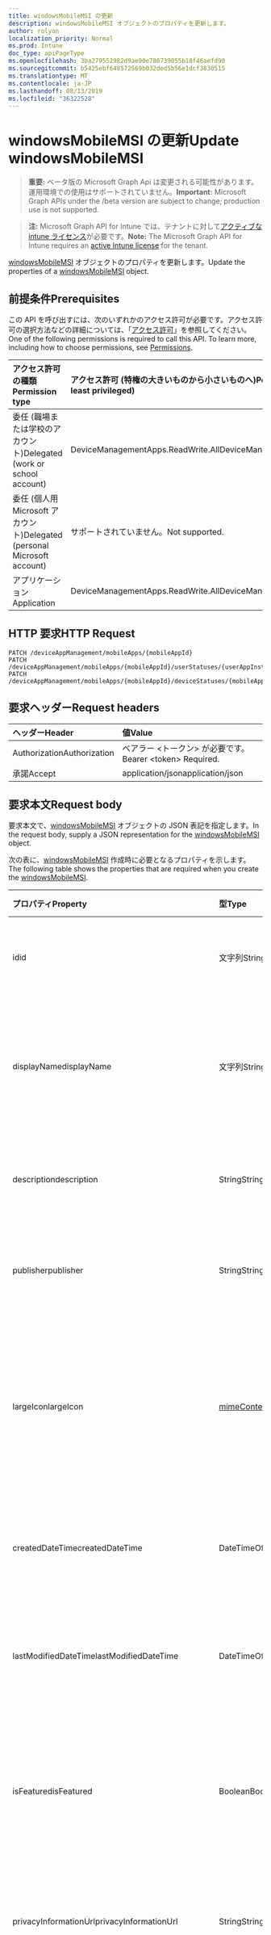```yaml
---
title: windowsMobileMSI の更新
description: windowsMobileMSI オブジェクトのプロパティを更新します。
author: rolyon
localization_priority: Normal
ms.prod: Intune
doc_type: apiPageType
ms.openlocfilehash: 3ba279552982d9ae90e780739055b18f46aefd90
ms.sourcegitcommit: b5425ebf648572569b032ded5b56e1dcf3830515
ms.translationtype: MT
ms.contentlocale: ja-JP
ms.lasthandoff: 08/13/2019
ms.locfileid: "36322528"
---
```

# <a name="update-windowsmobilemsi"></a><span data-ttu-id="b2430-103">windowsMobileMSI の更新</span><span class="sxs-lookup"><span data-stu-id="b2430-103">Update windowsMobileMSI</span></span>

> <span data-ttu-id="b2430-104">**重要:** ベータ版の Microsoft Graph Api は変更される可能性があります。運用環境での使用はサポートされていません。</span><span class="sxs-lookup"><span data-stu-id="b2430-104">**Important:** Microsoft Graph APIs under the /beta version are subject to change; production use is not supported.</span></span>

> <span data-ttu-id="b2430-105">**注:** Microsoft Graph API for Intune では、テナントに対して[アクティブな intune ライセンス](https://go.microsoft.com/fwlink/?linkid=839381)が必要です。</span><span class="sxs-lookup"><span data-stu-id="b2430-105">**Note:** The Microsoft Graph API for Intune requires an [active Intune license](https://go.microsoft.com/fwlink/?linkid=839381) for the tenant.</span></span>

<span data-ttu-id="b2430-106">[windowsMobileMSI](../resources/intune-apps-windowsmobilemsi.md) オブジェクトのプロパティを更新します。</span><span class="sxs-lookup"><span data-stu-id="b2430-106">Update the properties of a [windowsMobileMSI](../resources/intune-apps-windowsmobilemsi.md) object.</span></span>

## <a name="prerequisites"></a><span data-ttu-id="b2430-107">前提条件</span><span class="sxs-lookup"><span data-stu-id="b2430-107">Prerequisites</span></span>
<span data-ttu-id="b2430-p101">この API を呼び出すには、次のいずれかのアクセス許可が必要です。アクセス許可の選択方法などの詳細については、「[アクセス許可](/graph/permissions-reference)」を参照してください。</span><span class="sxs-lookup"><span data-stu-id="b2430-p101">One of the following permissions is required to call this API. To learn more, including how to choose permissions, see [Permissions](/graph/permissions-reference).</span></span>

|<span data-ttu-id="b2430-110">アクセス許可の種類</span><span class="sxs-lookup"><span data-stu-id="b2430-110">Permission type</span></span>|<span data-ttu-id="b2430-111">アクセス許可 (特権の大きいものから小さいものへ)</span><span class="sxs-lookup"><span data-stu-id="b2430-111">Permissions (from most to least privileged)</span></span>|
|:---|:---|
|<span data-ttu-id="b2430-112">委任 (職場または学校のアカウント)</span><span class="sxs-lookup"><span data-stu-id="b2430-112">Delegated (work or school account)</span></span>|<span data-ttu-id="b2430-113">DeviceManagementApps.ReadWrite.All</span><span class="sxs-lookup"><span data-stu-id="b2430-113">DeviceManagementApps.ReadWrite.All</span></span>|
|<span data-ttu-id="b2430-114">委任 (個人用 Microsoft アカウント)</span><span class="sxs-lookup"><span data-stu-id="b2430-114">Delegated (personal Microsoft account)</span></span>|<span data-ttu-id="b2430-115">サポートされていません。</span><span class="sxs-lookup"><span data-stu-id="b2430-115">Not supported.</span></span>|
|<span data-ttu-id="b2430-116">アプリケーション</span><span class="sxs-lookup"><span data-stu-id="b2430-116">Application</span></span>|<span data-ttu-id="b2430-117">DeviceManagementApps.ReadWrite.All</span><span class="sxs-lookup"><span data-stu-id="b2430-117">DeviceManagementApps.ReadWrite.All</span></span>|

## <a name="http-request"></a><span data-ttu-id="b2430-118">HTTP 要求</span><span class="sxs-lookup"><span data-stu-id="b2430-118">HTTP Request</span></span>
<!-- {
  "blockType": "ignored"
}
-->
``` http
PATCH /deviceAppManagement/mobileApps/{mobileAppId}
PATCH /deviceAppManagement/mobileApps/{mobileAppId}/userStatuses/{userAppInstallStatusId}/app
PATCH /deviceAppManagement/mobileApps/{mobileAppId}/deviceStatuses/{mobileAppInstallStatusId}/app
```

## <a name="request-headers"></a><span data-ttu-id="b2430-119">要求ヘッダー</span><span class="sxs-lookup"><span data-stu-id="b2430-119">Request headers</span></span>
|<span data-ttu-id="b2430-120">ヘッダー</span><span class="sxs-lookup"><span data-stu-id="b2430-120">Header</span></span>|<span data-ttu-id="b2430-121">値</span><span class="sxs-lookup"><span data-stu-id="b2430-121">Value</span></span>|
|:---|:---|
|<span data-ttu-id="b2430-122">Authorization</span><span class="sxs-lookup"><span data-stu-id="b2430-122">Authorization</span></span>|<span data-ttu-id="b2430-123">ベアラー &lt;トークン&gt; が必要です。</span><span class="sxs-lookup"><span data-stu-id="b2430-123">Bearer &lt;token&gt; Required.</span></span>|
|<span data-ttu-id="b2430-124">承諾</span><span class="sxs-lookup"><span data-stu-id="b2430-124">Accept</span></span>|<span data-ttu-id="b2430-125">application/json</span><span class="sxs-lookup"><span data-stu-id="b2430-125">application/json</span></span>|

## <a name="request-body"></a><span data-ttu-id="b2430-126">要求本文</span><span class="sxs-lookup"><span data-stu-id="b2430-126">Request body</span></span>
<span data-ttu-id="b2430-127">要求本文で、[windowsMobileMSI](../resources/intune-apps-windowsmobilemsi.md) オブジェクトの JSON 表記を指定します。</span><span class="sxs-lookup"><span data-stu-id="b2430-127">In the request body, supply a JSON representation for the [windowsMobileMSI](../resources/intune-apps-windowsmobilemsi.md) object.</span></span>

<span data-ttu-id="b2430-128">次の表に、[windowsMobileMSI](../resources/intune-apps-windowsmobilemsi.md) 作成時に必要となるプロパティを示します。</span><span class="sxs-lookup"><span data-stu-id="b2430-128">The following table shows the properties that are required when you create the [windowsMobileMSI](../resources/intune-apps-windowsmobilemsi.md).</span></span>

|<span data-ttu-id="b2430-129">プロパティ</span><span class="sxs-lookup"><span data-stu-id="b2430-129">Property</span></span>|<span data-ttu-id="b2430-130">型</span><span class="sxs-lookup"><span data-stu-id="b2430-130">Type</span></span>|<span data-ttu-id="b2430-131">説明</span><span class="sxs-lookup"><span data-stu-id="b2430-131">Description</span></span>|
|:---|:---|:---|
|<span data-ttu-id="b2430-132">id</span><span class="sxs-lookup"><span data-stu-id="b2430-132">id</span></span>|<span data-ttu-id="b2430-133">文字列</span><span class="sxs-lookup"><span data-stu-id="b2430-133">String</span></span>|<span data-ttu-id="b2430-134">エンティティのキー。</span><span class="sxs-lookup"><span data-stu-id="b2430-134">Key of the entity.</span></span> <span data-ttu-id="b2430-135">[mobileApp](../resources/intune-apps-mobileapp.md) から継承します</span><span class="sxs-lookup"><span data-stu-id="b2430-135">Inherited from [mobileApp](../resources/intune-apps-mobileapp.md)</span></span>|
|<span data-ttu-id="b2430-136">displayName</span><span class="sxs-lookup"><span data-stu-id="b2430-136">displayName</span></span>|<span data-ttu-id="b2430-137">文字列</span><span class="sxs-lookup"><span data-stu-id="b2430-137">String</span></span>|<span data-ttu-id="b2430-138">管理者が提供またはインポートしたアプリのタイトル。</span><span class="sxs-lookup"><span data-stu-id="b2430-138">The admin provided or imported title of the app.</span></span> <span data-ttu-id="b2430-139">[mobileApp](../resources/intune-apps-mobileapp.md) から継承します</span><span class="sxs-lookup"><span data-stu-id="b2430-139">Inherited from [mobileApp](../resources/intune-apps-mobileapp.md)</span></span>|
|<span data-ttu-id="b2430-140">description</span><span class="sxs-lookup"><span data-stu-id="b2430-140">description</span></span>|<span data-ttu-id="b2430-141">String</span><span class="sxs-lookup"><span data-stu-id="b2430-141">String</span></span>|<span data-ttu-id="b2430-142">アプリの説明。</span><span class="sxs-lookup"><span data-stu-id="b2430-142">The description of the app.</span></span> <span data-ttu-id="b2430-143">[mobileApp](../resources/intune-apps-mobileapp.md) から継承します</span><span class="sxs-lookup"><span data-stu-id="b2430-143">Inherited from [mobileApp](../resources/intune-apps-mobileapp.md)</span></span>|
|<span data-ttu-id="b2430-144">publisher</span><span class="sxs-lookup"><span data-stu-id="b2430-144">publisher</span></span>|<span data-ttu-id="b2430-145">String</span><span class="sxs-lookup"><span data-stu-id="b2430-145">String</span></span>|<span data-ttu-id="b2430-146">アプリの発行元。</span><span class="sxs-lookup"><span data-stu-id="b2430-146">The publisher of the app.</span></span> <span data-ttu-id="b2430-147">[mobileApp](../resources/intune-apps-mobileapp.md) から継承します</span><span class="sxs-lookup"><span data-stu-id="b2430-147">Inherited from [mobileApp](../resources/intune-apps-mobileapp.md)</span></span>|
|<span data-ttu-id="b2430-148">largeIcon</span><span class="sxs-lookup"><span data-stu-id="b2430-148">largeIcon</span></span>|[<span data-ttu-id="b2430-149">mimeContent</span><span class="sxs-lookup"><span data-stu-id="b2430-149">mimeContent</span></span>](../resources/intune-shared-mimecontent.md)|<span data-ttu-id="b2430-150">アプリの詳細に表示され、アイコンのアップロードに使用される大きいアイコン。</span><span class="sxs-lookup"><span data-stu-id="b2430-150">The large icon, to be displayed in the app details and used for upload of the icon.</span></span> <span data-ttu-id="b2430-151">[mobileApp](../resources/intune-apps-mobileapp.md) から継承します</span><span class="sxs-lookup"><span data-stu-id="b2430-151">Inherited from [mobileApp](../resources/intune-apps-mobileapp.md)</span></span>|
|<span data-ttu-id="b2430-152">createdDateTime</span><span class="sxs-lookup"><span data-stu-id="b2430-152">createdDateTime</span></span>|<span data-ttu-id="b2430-153">DateTimeOffset</span><span class="sxs-lookup"><span data-stu-id="b2430-153">DateTimeOffset</span></span>|<span data-ttu-id="b2430-154">アプリが作成された日時。</span><span class="sxs-lookup"><span data-stu-id="b2430-154">The date and time the app was created.</span></span> <span data-ttu-id="b2430-155">[mobileApp](../resources/intune-apps-mobileapp.md) から継承します</span><span class="sxs-lookup"><span data-stu-id="b2430-155">Inherited from [mobileApp](../resources/intune-apps-mobileapp.md)</span></span>|
|<span data-ttu-id="b2430-156">lastModifiedDateTime</span><span class="sxs-lookup"><span data-stu-id="b2430-156">lastModifiedDateTime</span></span>|<span data-ttu-id="b2430-157">DateTimeOffset</span><span class="sxs-lookup"><span data-stu-id="b2430-157">DateTimeOffset</span></span>|<span data-ttu-id="b2430-158">アプリが最後に変更された日時。</span><span class="sxs-lookup"><span data-stu-id="b2430-158">The date and time the app was last modified.</span></span> <span data-ttu-id="b2430-159">[mobileApp](../resources/intune-apps-mobileapp.md) から継承します</span><span class="sxs-lookup"><span data-stu-id="b2430-159">Inherited from [mobileApp](../resources/intune-apps-mobileapp.md)</span></span>|
|<span data-ttu-id="b2430-160">isFeatured</span><span class="sxs-lookup"><span data-stu-id="b2430-160">isFeatured</span></span>|<span data-ttu-id="b2430-161">Boolean</span><span class="sxs-lookup"><span data-stu-id="b2430-161">Boolean</span></span>|<span data-ttu-id="b2430-162">アプリが管理者のおすすめとしてマークされたかどうかを示す値。[mobileApp](../resources/intune-apps-mobileapp.md) から継承します</span><span class="sxs-lookup"><span data-stu-id="b2430-162">The value indicating whether the app is marked as featured by the admin. Inherited from [mobileApp](../resources/intune-apps-mobileapp.md)</span></span>|
|<span data-ttu-id="b2430-163">privacyInformationUrl</span><span class="sxs-lookup"><span data-stu-id="b2430-163">privacyInformationUrl</span></span>|<span data-ttu-id="b2430-164">String</span><span class="sxs-lookup"><span data-stu-id="b2430-164">String</span></span>|<span data-ttu-id="b2430-165">プライバシーに関する声明の URL。</span><span class="sxs-lookup"><span data-stu-id="b2430-165">The privacy statement Url.</span></span> <span data-ttu-id="b2430-166">[mobileApp](../resources/intune-apps-mobileapp.md) から継承します</span><span class="sxs-lookup"><span data-stu-id="b2430-166">Inherited from [mobileApp](../resources/intune-apps-mobileapp.md)</span></span>|
|<span data-ttu-id="b2430-167">informationUrl</span><span class="sxs-lookup"><span data-stu-id="b2430-167">informationUrl</span></span>|<span data-ttu-id="b2430-168">String</span><span class="sxs-lookup"><span data-stu-id="b2430-168">String</span></span>|<span data-ttu-id="b2430-169">詳細情報の URL。</span><span class="sxs-lookup"><span data-stu-id="b2430-169">The more information Url.</span></span> <span data-ttu-id="b2430-170">[mobileApp](../resources/intune-apps-mobileapp.md) から継承します</span><span class="sxs-lookup"><span data-stu-id="b2430-170">Inherited from [mobileApp](../resources/intune-apps-mobileapp.md)</span></span>|
|<span data-ttu-id="b2430-171">owner</span><span class="sxs-lookup"><span data-stu-id="b2430-171">owner</span></span>|<span data-ttu-id="b2430-172">String</span><span class="sxs-lookup"><span data-stu-id="b2430-172">String</span></span>|<span data-ttu-id="b2430-173">アプリの所有者。</span><span class="sxs-lookup"><span data-stu-id="b2430-173">The owner of the app.</span></span> <span data-ttu-id="b2430-174">[mobileApp](../resources/intune-apps-mobileapp.md) から継承します</span><span class="sxs-lookup"><span data-stu-id="b2430-174">Inherited from [mobileApp](../resources/intune-apps-mobileapp.md)</span></span>|
|<span data-ttu-id="b2430-175">developer</span><span class="sxs-lookup"><span data-stu-id="b2430-175">developer</span></span>|<span data-ttu-id="b2430-176">String</span><span class="sxs-lookup"><span data-stu-id="b2430-176">String</span></span>|<span data-ttu-id="b2430-177">アプリの開発者。</span><span class="sxs-lookup"><span data-stu-id="b2430-177">The developer of the app.</span></span> <span data-ttu-id="b2430-178">[mobileApp](../resources/intune-apps-mobileapp.md) から継承します</span><span class="sxs-lookup"><span data-stu-id="b2430-178">Inherited from [mobileApp](../resources/intune-apps-mobileapp.md)</span></span>|
|<span data-ttu-id="b2430-179">notes</span><span class="sxs-lookup"><span data-stu-id="b2430-179">notes</span></span>|<span data-ttu-id="b2430-180">String</span><span class="sxs-lookup"><span data-stu-id="b2430-180">String</span></span>|<span data-ttu-id="b2430-181">アプリ用のメモ。</span><span class="sxs-lookup"><span data-stu-id="b2430-181">Notes for the app.</span></span> <span data-ttu-id="b2430-182">[mobileApp](../resources/intune-apps-mobileapp.md) から継承します</span><span class="sxs-lookup"><span data-stu-id="b2430-182">Inherited from [mobileApp](../resources/intune-apps-mobileapp.md)</span></span>|
|<span data-ttu-id="b2430-183">uploadState</span><span class="sxs-lookup"><span data-stu-id="b2430-183">uploadState</span></span>|<span data-ttu-id="b2430-184">Int32</span><span class="sxs-lookup"><span data-stu-id="b2430-184">Int32</span></span>|<span data-ttu-id="b2430-185">アップロード状態。</span><span class="sxs-lookup"><span data-stu-id="b2430-185">The upload state.</span></span> <span data-ttu-id="b2430-186">[mobileApp](../resources/intune-apps-mobileapp.md) から継承します</span><span class="sxs-lookup"><span data-stu-id="b2430-186">Inherited from [mobileApp](../resources/intune-apps-mobileapp.md)</span></span>|
|<span data-ttu-id="b2430-187">publishingState</span><span class="sxs-lookup"><span data-stu-id="b2430-187">publishingState</span></span>|[<span data-ttu-id="b2430-188">mobileAppPublishingState</span><span class="sxs-lookup"><span data-stu-id="b2430-188">mobileAppPublishingState</span></span>](../resources/intune-apps-mobileapppublishingstate.md)|<span data-ttu-id="b2430-189">アプリの発行の状態。</span><span class="sxs-lookup"><span data-stu-id="b2430-189">The publishing state for the app.</span></span> <span data-ttu-id="b2430-190">アプリが発行されていない限り、アプリを割り当てることができません。</span><span class="sxs-lookup"><span data-stu-id="b2430-190">The app cannot be assigned unless the app is published.</span></span> <span data-ttu-id="b2430-191">[MobileApp](../resources/intune-apps-mobileapp.md)から継承されます。</span><span class="sxs-lookup"><span data-stu-id="b2430-191">Inherited from [mobileApp](../resources/intune-apps-mobileapp.md).</span></span> <span data-ttu-id="b2430-192">可能な値は、`notPublished`、`processing`、`published` です。</span><span class="sxs-lookup"><span data-stu-id="b2430-192">Possible values are: `notPublished`, `processing`, `published`.</span></span>|
|<span data-ttu-id="b2430-193">isAssigned</span><span class="sxs-lookup"><span data-stu-id="b2430-193">isAssigned</span></span>|<span data-ttu-id="b2430-194">Boolean</span><span class="sxs-lookup"><span data-stu-id="b2430-194">Boolean</span></span>|<span data-ttu-id="b2430-195">アプリが少なくとも1つのグループに割り当てられているかどうかを示す値。</span><span class="sxs-lookup"><span data-stu-id="b2430-195">The value indicating whether the app is assigned to at least one group.</span></span> <span data-ttu-id="b2430-196">[mobileApp](../resources/intune-apps-mobileapp.md) から継承します</span><span class="sxs-lookup"><span data-stu-id="b2430-196">Inherited from [mobileApp](../resources/intune-apps-mobileapp.md)</span></span>|
|<span data-ttu-id="b2430-197">roleScopeTagIds</span><span class="sxs-lookup"><span data-stu-id="b2430-197">roleScopeTagIds</span></span>|<span data-ttu-id="b2430-198">文字列コレクション</span><span class="sxs-lookup"><span data-stu-id="b2430-198">String collection</span></span>|<span data-ttu-id="b2430-199">このモバイルアプリの範囲タグ id のリスト。</span><span class="sxs-lookup"><span data-stu-id="b2430-199">List of scope tag ids for this mobile app.</span></span> <span data-ttu-id="b2430-200">[mobileApp](../resources/intune-apps-mobileapp.md) から継承します</span><span class="sxs-lookup"><span data-stu-id="b2430-200">Inherited from [mobileApp](../resources/intune-apps-mobileapp.md)</span></span>|
|<span data-ttu-id="b2430-201">dependentAppCount</span><span class="sxs-lookup"><span data-stu-id="b2430-201">dependentAppCount</span></span>|<span data-ttu-id="b2430-202">Int32</span><span class="sxs-lookup"><span data-stu-id="b2430-202">Int32</span></span>|<span data-ttu-id="b2430-203">子アプリが持つ依存関係の合計数。</span><span class="sxs-lookup"><span data-stu-id="b2430-203">The total number of dependencies the child app has.</span></span> <span data-ttu-id="b2430-204">[mobileApp](../resources/intune-apps-mobileapp.md) から継承します</span><span class="sxs-lookup"><span data-stu-id="b2430-204">Inherited from [mobileApp](../resources/intune-apps-mobileapp.md)</span></span>|
|<span data-ttu-id="b2430-205">committedContentVersion</span><span class="sxs-lookup"><span data-stu-id="b2430-205">committedContentVersion</span></span>|<span data-ttu-id="b2430-206">String</span><span class="sxs-lookup"><span data-stu-id="b2430-206">String</span></span>|<span data-ttu-id="b2430-207">内部にコミットされたコンテンツのバージョン。</span><span class="sxs-lookup"><span data-stu-id="b2430-207">The internal committed content version.</span></span> <span data-ttu-id="b2430-208">[mobileLobApp](../resources/intune-apps-mobilelobapp.md) から継承します</span><span class="sxs-lookup"><span data-stu-id="b2430-208">Inherited from [mobileLobApp](../resources/intune-apps-mobilelobapp.md)</span></span>|
|<span data-ttu-id="b2430-209">fileName</span><span class="sxs-lookup"><span data-stu-id="b2430-209">fileName</span></span>|<span data-ttu-id="b2430-210">文字列型 (String)</span><span class="sxs-lookup"><span data-stu-id="b2430-210">String</span></span>|<span data-ttu-id="b2430-211">メインの LOB アプリケーションのファイル名。</span><span class="sxs-lookup"><span data-stu-id="b2430-211">The name of the main Lob application file.</span></span> <span data-ttu-id="b2430-212">[mobileLobApp](../resources/intune-apps-mobilelobapp.md) から継承します</span><span class="sxs-lookup"><span data-stu-id="b2430-212">Inherited from [mobileLobApp](../resources/intune-apps-mobilelobapp.md)</span></span>|
|<span data-ttu-id="b2430-213">size</span><span class="sxs-lookup"><span data-stu-id="b2430-213">size</span></span>|<span data-ttu-id="b2430-214">Int64</span><span class="sxs-lookup"><span data-stu-id="b2430-214">Int64</span></span>|<span data-ttu-id="b2430-215">アップロードされたすべてのファイルを含む合計サイズ。</span><span class="sxs-lookup"><span data-stu-id="b2430-215">The total size, including all uploaded files.</span></span> <span data-ttu-id="b2430-216">[mobileLobApp](../resources/intune-apps-mobilelobapp.md) から継承します</span><span class="sxs-lookup"><span data-stu-id="b2430-216">Inherited from [mobileLobApp](../resources/intune-apps-mobilelobapp.md)</span></span>|
|<span data-ttu-id="b2430-217">commandLine</span><span class="sxs-lookup"><span data-stu-id="b2430-217">commandLine</span></span>|<span data-ttu-id="b2430-218">String</span><span class="sxs-lookup"><span data-stu-id="b2430-218">String</span></span>|<span data-ttu-id="b2430-219">コマンド ライン。</span><span class="sxs-lookup"><span data-stu-id="b2430-219">The command line.</span></span>|
|<span data-ttu-id="b2430-220">productCode</span><span class="sxs-lookup"><span data-stu-id="b2430-220">productCode</span></span>|<span data-ttu-id="b2430-221">String</span><span class="sxs-lookup"><span data-stu-id="b2430-221">String</span></span>|<span data-ttu-id="b2430-222">製品コード。</span><span class="sxs-lookup"><span data-stu-id="b2430-222">The product code.</span></span>|
|<span data-ttu-id="b2430-223">productVersion</span><span class="sxs-lookup"><span data-stu-id="b2430-223">productVersion</span></span>|<span data-ttu-id="b2430-224">String</span><span class="sxs-lookup"><span data-stu-id="b2430-224">String</span></span>|<span data-ttu-id="b2430-225">Windows Mobile MSI 基幹業務 (LoB) アプリの製品のバージョン。</span><span class="sxs-lookup"><span data-stu-id="b2430-225">The product version of Windows Mobile MSI Line of Business (LoB) app.</span></span>|
|<span data-ttu-id="b2430-226">ignoreVersionDetection</span><span class="sxs-lookup"><span data-stu-id="b2430-226">ignoreVersionDetection</span></span>|<span data-ttu-id="b2430-227">Boolean</span><span class="sxs-lookup"><span data-stu-id="b2430-227">Boolean</span></span>|<span data-ttu-id="b2430-228">アプリをデバイスにインストールした後に、アプリのバージョンを使用してアプリを検出するかどうかを制御するブール値。</span><span class="sxs-lookup"><span data-stu-id="b2430-228">A boolean to control whether the app's version will be used to detect the app after it is installed on a device.</span></span> <span data-ttu-id="b2430-229">自己更新機能を使用する Windows Mobile MSI 基幹業務 (LoB) アプリの場合は、true に設定します。</span><span class="sxs-lookup"><span data-stu-id="b2430-229">Set this to true for Windows Mobile MSI Line of Business (LoB) apps that use a self update feature.</span></span>|
|<span data-ttu-id="b2430-230">identityVersion</span><span class="sxs-lookup"><span data-stu-id="b2430-230">identityVersion</span></span>|<span data-ttu-id="b2430-231">String</span><span class="sxs-lookup"><span data-stu-id="b2430-231">String</span></span>|<span data-ttu-id="b2430-232">ID のバージョン。</span><span class="sxs-lookup"><span data-stu-id="b2430-232">The identity version.</span></span>|
|<span data-ttu-id="b2430-233">useDeviceContext</span><span class="sxs-lookup"><span data-stu-id="b2430-233">useDeviceContext</span></span>|<span data-ttu-id="b2430-234">ブール型 (Boolean)</span><span class="sxs-lookup"><span data-stu-id="b2430-234">Boolean</span></span>|<span data-ttu-id="b2430-235">デバイスコンテキストにデュアルモード MSI をインストールするかどうかを示します。</span><span class="sxs-lookup"><span data-stu-id="b2430-235">Indicates whether to install a dual-mode MSI in the device context.</span></span> <span data-ttu-id="b2430-236">True の場合、すべてのユーザーに対してアプリがインストールされます。</span><span class="sxs-lookup"><span data-stu-id="b2430-236">If true, app will be installed for all users.</span></span> <span data-ttu-id="b2430-237">False の場合、アプリはユーザーごとにインストールされます。</span><span class="sxs-lookup"><span data-stu-id="b2430-237">If false, app will be installed per-user.</span></span> <span data-ttu-id="b2430-238">Null の場合、サービスは MSI パッケージの既定のインストールコンテキストを使用します。</span><span class="sxs-lookup"><span data-stu-id="b2430-238">If null, service will use the MSI package's default install context.</span></span> <span data-ttu-id="b2430-239">デュアルモード MSI の場合、この既定値はユーザーごとになります。</span><span class="sxs-lookup"><span data-stu-id="b2430-239">In case of dual-mode MSI, this default will be per-user.</span></span>  <span data-ttu-id="b2430-240">デュアルモード以外のアプリには設定できません。</span><span class="sxs-lookup"><span data-stu-id="b2430-240">Cannot be set for non-dual-mode apps.</span></span>  <span data-ttu-id="b2430-241">アプリケーションを最初に作成した後に変更することはできません。</span><span class="sxs-lookup"><span data-stu-id="b2430-241">Cannot be changed after initial creation of the application.</span></span>|



## <a name="response"></a><span data-ttu-id="b2430-242">応答</span><span class="sxs-lookup"><span data-stu-id="b2430-242">Response</span></span>
<span data-ttu-id="b2430-243">成功した場合、このメソッドは `200 OK` 応答コードと、更新された [windowsMobileMSI](../resources/intune-apps-windowsmobilemsi.md) オブジェクトを応答本文で返します。</span><span class="sxs-lookup"><span data-stu-id="b2430-243">If successful, this method returns a `200 OK` response code and an updated [windowsMobileMSI](../resources/intune-apps-windowsmobilemsi.md) object in the response body.</span></span>

## <a name="example"></a><span data-ttu-id="b2430-244">例</span><span class="sxs-lookup"><span data-stu-id="b2430-244">Example</span></span>

### <a name="request"></a><span data-ttu-id="b2430-245">要求</span><span class="sxs-lookup"><span data-stu-id="b2430-245">Request</span></span>
<span data-ttu-id="b2430-246">以下は、要求の例です。</span><span class="sxs-lookup"><span data-stu-id="b2430-246">Here is an example of the request.</span></span>
``` http
PATCH https://graph.microsoft.com/beta/deviceAppManagement/mobileApps/{mobileAppId}
Content-type: application/json
Content-length: 1066

{
  "@odata.type": "#microsoft.graph.windowsMobileMSI",
  "displayName": "Display Name value",
  "description": "Description value",
  "publisher": "Publisher value",
  "largeIcon": {
    "@odata.type": "microsoft.graph.mimeContent",
    "type": "Type value",
    "value": "dmFsdWU="
  },
  "isFeatured": true,
  "privacyInformationUrl": "https://example.com/privacyInformationUrl/",
  "informationUrl": "https://example.com/informationUrl/",
  "owner": "Owner value",
  "developer": "Developer value",
  "notes": "Notes value",
  "uploadState": 11,
  "publishingState": "processing",
  "isAssigned": true,
  "roleScopeTagIds": [
    "Role Scope Tag Ids value"
  ],
  "dependentAppCount": 1,
  "committedContentVersion": "Committed Content Version value",
  "fileName": "File Name value",
  "size": 4,
  "commandLine": "Command Line value",
  "productCode": "Product Code value",
  "productVersion": "Product Version value",
  "ignoreVersionDetection": true,
  "identityVersion": "Identity Version value",
  "useDeviceContext": true
}
```

### <a name="response"></a><span data-ttu-id="b2430-247">応答</span><span class="sxs-lookup"><span data-stu-id="b2430-247">Response</span></span>
<span data-ttu-id="b2430-p124">以下は、応答の例です。注:簡潔にするために、ここに示す応答オブジェクトは切り詰められている場合があります。すべてのプロパティは実際の呼び出しから返されます。</span><span class="sxs-lookup"><span data-stu-id="b2430-p124">Here is an example of the response. Note: The response object shown here may be truncated for brevity. All of the properties will be returned from an actual call.</span></span>
``` http
HTTP/1.1 200 OK
Content-Type: application/json
Content-Length: 1238

{
  "@odata.type": "#microsoft.graph.windowsMobileMSI",
  "id": "aa453e5d-3e5d-aa45-5d3e-45aa5d3e45aa",
  "displayName": "Display Name value",
  "description": "Description value",
  "publisher": "Publisher value",
  "largeIcon": {
    "@odata.type": "microsoft.graph.mimeContent",
    "type": "Type value",
    "value": "dmFsdWU="
  },
  "createdDateTime": "2017-01-01T00:02:43.5775965-08:00",
  "lastModifiedDateTime": "2017-01-01T00:00:35.1329464-08:00",
  "isFeatured": true,
  "privacyInformationUrl": "https://example.com/privacyInformationUrl/",
  "informationUrl": "https://example.com/informationUrl/",
  "owner": "Owner value",
  "developer": "Developer value",
  "notes": "Notes value",
  "uploadState": 11,
  "publishingState": "processing",
  "isAssigned": true,
  "roleScopeTagIds": [
    "Role Scope Tag Ids value"
  ],
  "dependentAppCount": 1,
  "committedContentVersion": "Committed Content Version value",
  "fileName": "File Name value",
  "size": 4,
  "commandLine": "Command Line value",
  "productCode": "Product Code value",
  "productVersion": "Product Version value",
  "ignoreVersionDetection": true,
  "identityVersion": "Identity Version value",
  "useDeviceContext": true
}
```







